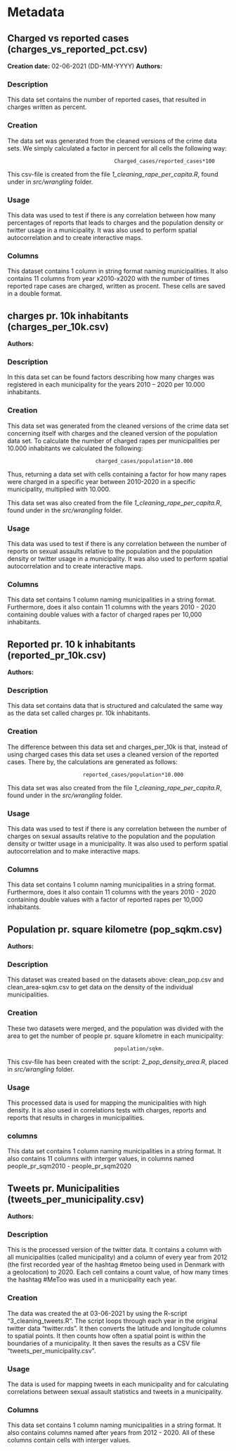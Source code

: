 # Metadata

## Charged vs reported cases (charges_vs_reported_pct.csv)

**Creation date:** 02-06-2021 (DD-MM-YYYY)
**Authors:** 
### Description
This data set contains the number of reported cases, that resulted in charges written as percent. 

### Creation
The data set was generated from the cleaned versions of the crime data sets. We simply calculated a factor in percent for all cells the following way:  

                                      Charged_cases/reported_cases*100

This csv-file is created from the file *1_cleaning_rape_per_capita.R*, found under in *src/wrangling* folder.

### Usage
This data was used to test if there is any correlation between how many percentages of reports that leads to charges and the population density or twitter usage in a municipality. It was also used to perform spatial autocorrelation and to create interactive maps.


### Columns
This dataset contains 1 column in string format naming municipalities.
It also contains 11 columns from year x2010-x2020 with the number of times reported rape cases are charged, written as procent. These cells are saved in a double format.








## charges pr. 10k inhabitants (charges_per_10k.csv)

**Authors:** 

### Description
In this data set can be found factors describing how many charges was registered in each municipality for the years 2010 – 2020 per 10.000 inhabitants.

### Creation
This data set was generated from the cleaned versions of the crime data set concerning itself with charges and the cleaned version of the population data set. To calculate the number of charged rapes per municipalities per 10.000 inhabitants we calculated the following: 

                                charged_cases/population*10.000 

Thus, returning a data set with cells containing a factor for how many rapes were charged in a specific year between 2010-2020 in a specific municipality, multiplied with 10.000.

This data set was also created from the file *1_cleaning_rape_per_capita.R*, found under in the *src/wrangling* folder.

### Usage
This data was used to test if there is any correlation between the number of reports on sexual assaults relative to the population and the population density or twitter usage in a municipality. It was also used to perform spatial autocorrelation and to create interactive maps.


### Columns
This data set contains 1 column naming municipalities in a string format.
Furthermore, does it also contain 11 columns with the years 2010 - 2020 containing double values with a factor of charged rapes per 10,000 inhabitants.










## Reported pr. 10 k inhabitants (reported_pr_10k.csv) 

**Authors:** 

### Description
This data set contains data that is structured and calculated the same way as the data set called charges pr. 10k inhabitants. 

### Creation
The difference between this data set and charges_per_10k is that, instead of using charged cases this data set uses a cleaned version of the reported cases. There by, the calculations are generated as follows:

                            reported_cases/population*10.000 
This data set was also created from the file *1_cleaning_rape_per_capita.R*, found under in the *src/wrangling* folder.


### Usage
This data was used to test if there is any correlation between the number of charges on sexual assaults relative to the population and the population density or twitter usage in a municipality. It was also used to perform spatial autocorrelation and to make interactive maps. 



### Columns
This data set contains 1 column naming municipalities in a string format.
Furthermore, does it also contain 11 columns with the years 2010 - 2020 containing double values with a factor of reported rapes per 10,000 inhabitants.









## Population pr. square kilometre (pop_sqkm.csv) 

**Authors:** 

### Description
This dataset was created based on the datasets above: clean_pop.csv and clean_area-sqkm.csv to get data on the density of the individual municipalities.

### Creation
These two datasets were merged, and the population was divided with the area to get the number of people pr. square kilometre in each municipality: 
                                
                                      population/sqkm. 

This csv-file has been created with the script: *2_pop_density_area.R*, placed in *src/wrangling* folder.

### Usage
This processed data is used for mapping the municipalities with high density. It is also used in correlations tests with charges, reports and reports that results in charges in municipalities. 


### columns
This data set contains 1 column naming municipalities in a string format.
It also contains 11 columns with interger values, in columns named people_pr_sqm2010 - people_pr_sqm2020











## Tweets pr. Municipalities (tweets_per_municipality.csv) 

**Authors:** 

### Description
This is the processed version of the twitter data. It contains a column with all municipalities (called municipality) and a column of every year from 2012 (the first recorded year of the hashtag #metoo being used in Denmark with a geolocation) to 2020. Each cell contains a count value, of how many times the hashtag #MeToo was used in a municipality each year.   

### Creation
The data was created the at 03-06-2021 by using the R-script “3_cleaning_tweets.R”. The script loops through each year in the original twitter data “twitter.rds”. It then converts the latitude and longitude columns to spatial points. It then counts how often a spatial point is within the boundaries of a municipality. It then saves the results as a CSV file “tweets_per_municipality.csv”.

### Usage
The data is used for mapping tweets in each municipality and for calculating correlations between sexual assault statistics and tweets in a municipality. 


### Columns
This data set contains 1 column naming municipalities in a string format.
It also contains columns named after years from 2012 - 2020. All of these columns contain cells with interger values.


